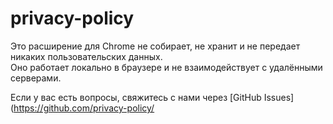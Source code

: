 # privacy-policy

Это расширение для Chrome не собирает, не хранит и не передает никаких пользовательских данных.  
Оно работает локально в браузере и не взаимодействует с удалёнными серверами.  

Если у вас есть вопросы, свяжитесь с нами через [GitHub Issues](https://github.com/privacy-policy/
